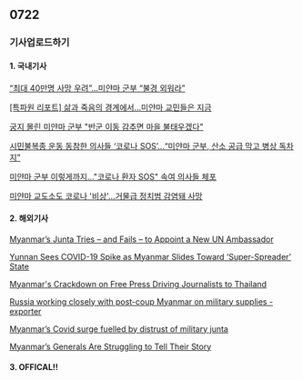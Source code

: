 ## 0722
### 기사업로드하기
#### 1. 국내기사

[“최대 40만명 사망 우려”…미얀마 군부 “불경 외워라”](https://www.donga.com/news/Inter/article/all/20210721/108074633/1)

[[특파원 리포트] 삶과 죽음의 경계에서…미얀마 교민들은 지금](https://news.kbs.co.kr/news/view.do?ncd=5238680)

[궁지 몰린 미얀마 군부 "반군 이동 감추면 마을 불태우겠다"](https://www.hankookilbo.com/News/Read/A2021072111110001008)

[시민불복종 운동 동참한 의사들 ‘코로나 SOS’…“미얀마 군부, 산소 공급 막고 병상 독차지”](https://m.khan.co.kr/view.html?art_id=202107202121005#c2b)

[미얀마 군부 이렇게까지…"코로나 환자 SOS" 속여 의사들 체포](https://www.mk.co.kr/news/world/view/2021/07/698656/)

[미얀마 교도소도 코로나 '비상'…거물급 정치범 감염돼 사망](https://www.mk.co.kr/news/society/view/2021/07/700554/)

>

#### 2. 해외기사

[Myanmar’s Junta Tries – and Fails – to Appoint a New UN Ambassador](https://thediplomat.com/2021/07/myanmars-junta-tries-and-fails-to-appoint-a-new-un-ambassador/)

[Yunnan Sees COVID-19 Spike as Myanmar Slides Toward ‘Super-Spreader’ State](https://thediplomat.com/2021/07/yunnan-sees-covid-19-spike-as-myanmar-slides-toward-super-spreader-state/)

[Myanmar's Crackdown on Free Press Driving Journalists to Thailand](https://www.voanews.com/press-freedom/myanmars-crackdown-free-press-driving-journalists-thailand)

[Russia working closely with post-coup Myanmar on military supplies - exporter](https://www.reuters.com/world/asia-pacific/russia-myanmar-cooperating-military-equipment-supplies-ifax-2021-07-21/)

[Myanmar’s Covid surge fuelled by distrust of military junta](https://www.ft.com/content/098d6c36-b8d6-46c2-a185-aa5f938a58c8)

[Myanmar’s Generals Are Struggling to Tell Their Story](https://thediplomat.com/2021/07/myanmars-generals-are-struggling-to-tell-their-story/)

#### 3. OFFICAL!!

[]()